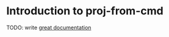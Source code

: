 # Introduction to proj-from-cmd

TODO: write [great documentation](http://jacobian.org/writing/what-to-write/)

